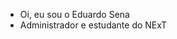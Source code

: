 - Oi, eu sou o Eduardo Sena
- Administrador e estudante do NExT

<!---
eduardopsena/eduardopsena is a ✨ special ✨ repository because its `README.md` (this file) appears on your GitHub profile.
You can click the Preview link to take a look at your changes.
--->
